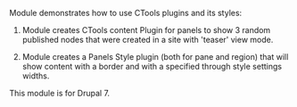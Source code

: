 Module demonstrates how to use CTools plugins and its styles:

1. Module creates CTools content Plugin for panels to show 3 random published nodes that were created in a site with 'teaser' view mode. 

2. Module creates a Panels Style plugin (both for pane and region) that will show content with a border and with a specified through style settings widths.

This module is for Drupal 7.